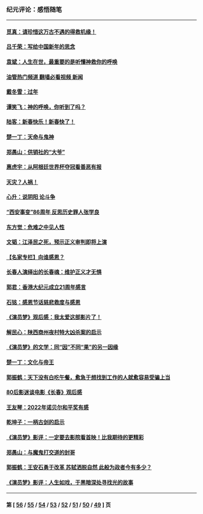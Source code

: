 ### 纪元评论：感悟随笔
---
#### [觅真：请珍惜这万古不遇的得救机缘！](../../pages/nsc1035/n13917157.md?02010330) 
#### [吕千荣：写给中国新年的思念](../../pages/nsc1035/n13915103.md?02010330) 
#### [袁斌：人生在世，最重要的是听懂神救你的呼唤](../../pages/nsc1035/n13914636.md?02010330) 
#### [油管热门频道 翻墙必看视频 新闻](ok?02010330)
#### [戴冬雪：过年](../../pages/nsc1035/n13913311.md?02010330) 
#### [谭笑飞：神的呼唤，你听到了吗？](../../pages/nsc1035/n13912603.md?02010330) 
#### [陆客：新春快乐！新春快了！](../../pages/nsc1035/n13911771.md?02010330) 
#### [楚一丁：天命与鬼神](../../pages/nsc1035/n13904371.md?02010330) 
#### [郑愚山：供销社的“大爷”](../../pages/nsc1035/n13904409.md?02010330) 
#### [惠虎宇：从阿根廷世界杯夺冠看善恶有报](../../pages/nsc1035/n13889438.md?02010330) 
#### [天灾？人祸！](../../pages/nsc1035/n13900104.md?02010330) 
#### [心升：说阴阳 论斗争](../../pages/nsc1035/n13885189.md?02010330) 
#### [“西安事变”86周年 反思历史罪人张学良](../../pages/nsc1035/n13882019.md?02010330) 
#### [东方觉：危难之中见人性](../../pages/nsc1035/n13881549.md?02010330) 
#### [文韬：江泽民之死，预示正义审判即将上演](../../pages/nsc1035/n13877698.md?02010330) 
#### [【名家专栏】向谁感恩？](../../pages/nsc1035/n13873797.md?02010330) 
#### [长春人演绎出的长春魂：维护正义才无惧](../../pages/nsc1035/n13871764.md?02010330) 
#### [郭君：香港大纪元成立21周年感言](../../pages/nsc1035/n13871269.md?02010330) 
#### [石铭：感恩节话慈悲救度与感恩](../../pages/nsc1035/n13869863.md?02010330) 
#### [《演员梦》观后感：我太爱这部影片了！](../../pages/nsc1035/n13866783.md?02010330) 
#### [解民心：陕西商州夜村特大凶杀案的启示](../../pages/nsc1035/n13865339.md?02010330) 
#### [《演员梦》的文学：同“因”不同“果”的另一因缘](../../pages/nsc1035/n13863930.md?02010330) 
#### [楚一丁：文化与帝王](../../pages/nsc1035/n13863143.md?02010330) 
#### [郭振鹤：天下没有白吃午餐，愈急于想找到工作的人就愈容易受骗上当](../../pages/nsc1035/n13860772.md?02010330) 
#### [80后影迷谈电影《长春》观后感](../../pages/nsc1035/n13852708.md?02010330) 
#### [王友琴：2022年诺贝尔和平奖有感](../../pages/nsc1035/n13848079.md?02010330) 
#### [乾坤子：一柄古剑的启示](../../pages/nsc1035/n13841954.md?02010330) 
#### [《演员梦》影评：一定要去影院看首映！比我期待的更精彩](../../pages/nsc1035/n13840865.md?02010330) 
#### [郑愚山：与魔鬼打交道的封哥](../../pages/nsc1035/n13840314.md?02010330) 
#### [郭振鹤：王安石勇于改革 苏轼洒脱自然 此般为政者今有多少？](../../pages/nsc1035/n13836901.md?02010330) 
#### [《演员梦》影评：人生如戏，于黑暗深处寻找光的故事](../../pages/nsc1035/n13832182.md?02010330) 

---
#### 第 [ [56](./56.md?02010330) / [55](./55.md?02010330) / [54](./54.md?02010330) / [53](./53.md?02010330) / [52](./52.md?02010330) / [51](./51.md?02010330) / [50](./50.md?02010330) / [49](./49.md?02010330) ] 页
